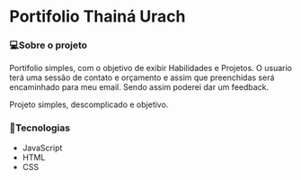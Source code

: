 #  Portifolio Thainá Urach

### 💻Sobre o projeto

Portifolio simples, com o objetivo de exibir Habilidades e Projetos. 
O usuario terá uma sessão de contato e orçamento e assim que preenchidas será encaminhado para meu email.
Sendo assim poderei dar um feedback.

Projeto simples, descomplicado e objetivo.

### 🚀Tecnologias

- JavaScript 
- HTML
- CSS
